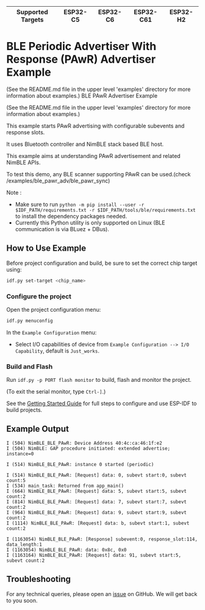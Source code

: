 | Supported Targets | ESP32-C5 | ESP32-C6 | ESP32-C61 | ESP32-H2 |
| ----------------- | -------- | -------- | --------- | -------- |

# BLE Periodic Advertiser With Response (PAwR) Advertiser Example

(See the README.md file in the upper level 'examples' directory for more information about examples.)
 BLE PAwR Advertiser Example

(See the README.md file in the upper level 'examples' directory for more information about examples.)

This example starts PAwR  advertising with configurable subevents and response slots.

It uses Bluetooth controller and NimBLE stack based BLE host.

This example aims at understanding PAwR advertisement and related NimBLE APIs.

To test this demo, any BLE scanner supporting PAwR can be used.(check /examples/ble_pawr_adv/ble_pawr_sync)

Note :

* Make sure to run `python -m pip install --user -r $IDF_PATH/requirements.txt -r $IDF_PATH/tools/ble/requirements.txt` to install the dependency packages needed.
* Currently this Python utility is only supported on Linux (BLE communication is via BLuez + DBus).

## How to Use Example

Before project configuration and build, be sure to set the correct chip target using:

```bash
idf.py set-target <chip_name>
```

### Configure the project

Open the project configuration menu:

```bash
idf.py menuconfig
```

In the `Example Configuration` menu:

* Select I/O capabilities of device from `Example Configuration --> I/O Capability`, default is `Just_works`.

### Build and Flash

Run `idf.py -p PORT flash monitor` to build, flash and monitor the project.

(To exit the serial monitor, type ``Ctrl-]``.)

See the [Getting Started Guide](https://idf.espressif.com/) for full steps to configure and use ESP-IDF to build projects.

## Example Output
```
I (504) NimBLE_BLE_PAwR: Device Address 40:4c:ca:46:1f:e2
I (504) NimBLE: GAP procedure initiated: extended advertise; instance=0
 
I (514) NimBLE_BLE_PAwR: instance 0 started (periodic)
 
I (514) NimBLE_BLE_PAwR: [Request] data: 0, subevt start:0, subevt count:5
I (534) main_task: Returned from app_main()
I (664) NimBLE_BLE_PAwR: [Request] data: 5, subevt start:5, subevt count:2
I (814) NimBLE_BLE_PAwR: [Request] data: 7, subevt start:7, subevt count:2
I (964) NimBLE_BLE_PAwR: [Request] data: 9, subevt start:9, subevt count:2
I (1114) NimBLE_BLE_PAwR: [Request] data: b, subevt start:1, subevt count:2

I (1163054) NimBLE_BLE_PAwR: [Response] subevent:0, response_slot:114, data_length:1
I (1163054) NimBLE_BLE_PAwR: data: 0x8c, 0x0
I (1163164) NimBLE_BLE_PAwR: [Request] data: 91, subevt start:5, subevt count:2

```

## Troubleshooting

For any technical queries, please open an [issue](https://github.com/espressif/esp-idf/issues) on GitHub. We will get back to you soon.

